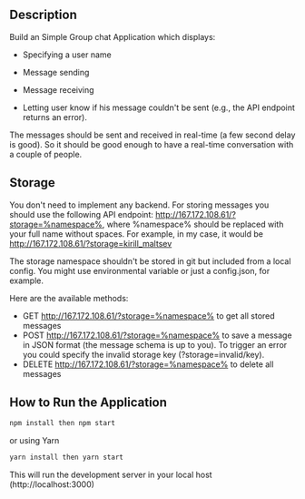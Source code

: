##   Description

Build an Simple Group chat Application which displays:

- Specifying a user name

- Message sending

- Message receiving

- Letting user know if his message couldn't be sent (e.g., the API endpoint returns an error).

The messages should be sent and received in real-time (a few second delay is good). So it should be good enough to have a real-time conversation with a couple of people.

##   Storage

You don't need to implement any backend. For storing messages you should use the following API endpoint: http://167.172.108.61/?storage=%namespace%, where %namespace% should be replaced with your full name without spaces. For example, in my case, it would be http://167.172.108.61/?storage=kirill_maltsev

The storage namespace shouldn't be stored in git but included from a local config. You might use environmental variable or just a config.json, for example.

Here are the available methods:

- GET http://167.172.108.61/?storage=%namespace% to get all stored messages
- POST http://167.172.108.61/?storage=%namespace% to save a message in JSON format (the message schema is up to you). To trigger an error you could specify the invalid storage key (?storage=invalid/key).
- DELETE http://167.172.108.61/?storage=%namespace% to delete all messages



## How to Run the Application


```bash
npm install then npm start
```

or using Yarn

```bash
yarn install then yarn start
```

This will run the development server in your local host (http://localhost:3000)
